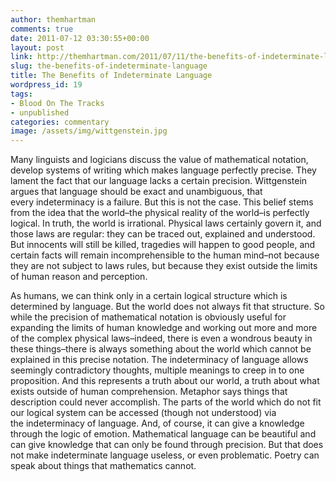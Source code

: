 ```yaml
---
author: themhartman
comments: true
date: 2011-07-12 03:30:55+00:00
layout: post
link: http://themhartman.com/2011/07/11/the-benefits-of-indeterminate-language/
slug: the-benefits-of-indeterminate-language
title: The Benefits of Indeterminate Language
wordpress_id: 19
tags:
- Blood On The Tracks
- unpublished
categories: commentary
image: /assets/img/wittgenstein.jpg
---
```


Many linguists and logicians discuss the value of mathematical notation, develop systems of writing which makes language perfectly precise. They lament the fact that our language lacks a certain precision. Wittgenstein argues that language should be exact and unambiguous, that every indeterminacy is a failure. But this is not the case. This belief stems from the idea that the world–the physical reality of the world–is perfectly logical. In truth, the world is irrational. Physical laws certainly govern it, and those laws are regular: they can be traced out, explained and understood. But innocents will still be killed, tragedies will happen to good people, and certain facts will remain incomprehensible to the human mind–not because they are not subject to laws rules, but because they exist outside the limits of human reason and perception.

As humans, we can think only in a certain logical structure which is determined by language. But the world does not always fit that structure. So while the precision of mathematical notation is obviously useful for expanding the limits of human knowledge and working out more and more of the complex physical laws–indeed, there is even a wondrous beauty in these things–there is always something about the world which cannot be explained in this precise notation. The indeterminacy of language allows seemingly contradictory thoughts, multiple meanings to creep in to one proposition. And this represents a truth about our world, a truth about what exists outside of human comprehension. Metaphor says things that description could never accomplish. The parts of the world which do not fit our logical system can be accessed (though not understood) via the indeterminacy of language. And, of course, it can give a knowledge through the logic of emotion. Mathematical language can be beautiful and can give knowledge that can only be found through precision. But that does not make indeterminate language useless, or even problematic. Poetry can speak about things that mathematics cannot.
